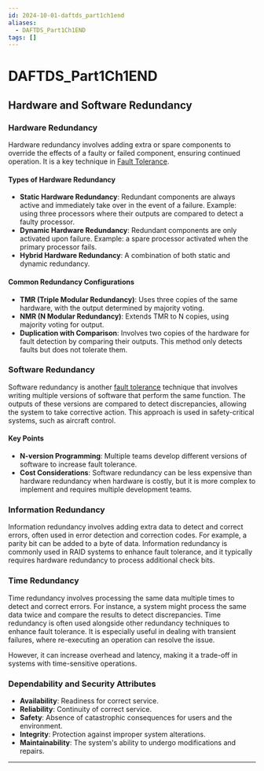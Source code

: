 ```yaml
---
id: 2024-10-01-daftds_part1ch1end
aliases:
  - DAFTDS_Part1Ch1END
tags: []
---
```


# DAFTDS_Part1Ch1END

## Hardware and Software Redundancy

### Hardware Redundancy

Hardware redundancy involves adding extra or spare components to override the effects of a faulty or failed component, ensuring continued operation. It is a key technique in [Fault Tolerance](2024-09-10-fault-tolerance.md).

#### Types of Hardware Redundancy

- **Static Hardware Redundancy**: Redundant components are always active and immediately take over in the event of a failure. Example: using three processors where their outputs are compared to detect a faulty processor.
- **Dynamic Hardware Redundancy**: Redundant components are only activated upon failure. Example: a spare processor activated when the primary processor fails.
- **Hybrid Hardware Redundancy**: A combination of both static and dynamic redundancy.

#### Common Redundancy Configurations

- **TMR (Triple Modular Redundancy)**: Uses three copies of the same hardware, with the output determined by majority voting.
- **NMR (N Modular Redundancy)**: Extends TMR to N copies, using majority voting for output.
- **Duplication with Comparison**: Involves two copies of the hardware for fault detection by comparing their outputs. This method only detects faults but does not tolerate them.

### Software Redundancy

Software redundancy is another [fault tolerance](2024-09-10-fault-tolerance.md) technique that involves writing multiple versions of software that perform the same function. The outputs of these versions are compared to detect discrepancies, allowing the system to take corrective action. This approach is used in safety-critical systems, such as aircraft control.

#### Key Points

- **N-version Programming**: Multiple teams develop different versions of software to increase fault tolerance.
- **Cost Considerations**: Software redundancy can be less expensive than hardware redundancy when hardware is costly, but it is more complex to implement and requires multiple development teams.

### Information Redundancy

Information redundancy involves adding extra data to detect and correct errors, often used in error detection and correction codes. For example, a parity bit can be added to a byte of data. Information redundancy is commonly used in RAID systems to enhance fault tolerance, and it typically requires hardware redundancy to process additional check bits.

### Time Redundancy

Time redundancy involves processing the same data multiple times to detect and correct errors. For instance, a system might process the same data twice and compare the results to detect discrepancies. Time redundancy is often used alongside other redundancy techniques to enhance fault tolerance. It is especially useful in dealing with transient failures, where re-executing an operation can resolve the issue.

However, it can increase overhead and latency, making it a trade-off in systems with time-sensitive operations.

### Dependability and Security Attributes

- **Availability**: Readiness for correct service.
- **Reliability**: Continuity of correct service.
- **Safety**: Absence of catastrophic consequences for users and the environment.
- **Integrity**: Protection against improper system alterations.
- **Maintainability**: The system's ability to undergo modifications and repairs.

---
